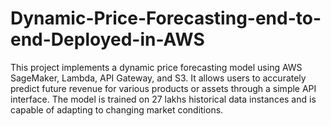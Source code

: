 # Dynamic-Price-Forecasting-end-to-end-Deployed-in-AWS
This project implements a dynamic price forecasting model using AWS SageMaker, Lambda, API Gateway, and S3. It allows users to accurately predict future revenue for various products or assets through a simple API interface. The model is trained on 27 lakhs historical data instances and is capable of adapting to changing market conditions.
